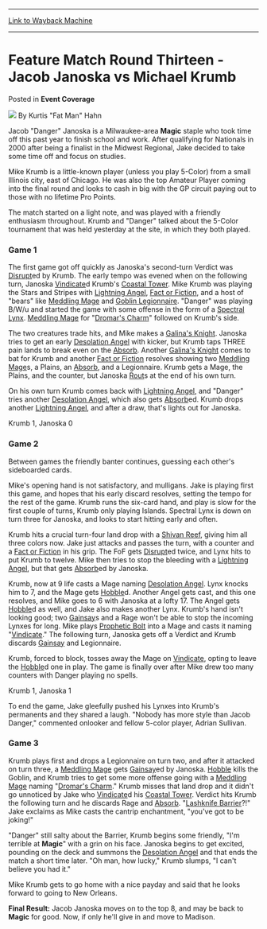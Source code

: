 
---
[Link to Wayback Machine](https://web.archive.org/web/20220518075022/https://magic.wizards.com/en/articles/archive/event-coverage/feature-match-round-thirteen-jacob-janoska-vs-michael-krumb-2000-01)

[_metadata_:author]:- "Kurtis `Fat Man` Hahn"
[_metadata_:description]:- "Jacob `Danger` Janoska is a Milwaukee-area Magic staple who took time off this past year to finish school and work. After qualifying for Nationals in 2000 after being a finalist in the Midwest Regional, Jake decided to take some time off and focus on studies. Mike Krumb is a little-known player (unless you play 5-Color) from a small Illinois city, east of Chicago. He was also"
[_metadata_:generator]:- "Drupal 7 (http://drupal.org)"
[_metadata_:node]:- "744056"
[_metadata_:source]:- "div-main-content"
[_metadata_:title]:- "Feature Match Round Thirteen - Jacob Janoska vs Michael Krumb"
[_metadata_:wayback_capture_timestamp]:- "2022-05-18 07:50:22"
[_metadata_:wayback_raw_url]:- "https://web.archive.org/web/20220518075022id_/https://magic.wizards.com/en/articles/archive/event-coverage/feature-match-round-thirteen-jacob-janoska-vs-michael-krumb-2000-01"
[_metadata_:wayback_url]:- "https://magic.wizards.com/en/articles/archive/event-coverage/feature-match-round-thirteen-jacob-janoska-vs-michael-krumb-2000-01"
---


Feature Match Round Thirteen - Jacob Janoska vs Michael Krumb
=============================================================



 Posted in **Event Coverage**







![](https://media.magic.wizards.com/styles/auth_small/public/generic-avatar-150_496.png)
By Kurtis "Fat Man" Hahn











Jacob "Danger" Janoska is a Milwaukee-area **Magic** staple who took time off this past year to finish school and work. After qualifying for Nationals in 2000 after being a finalist in the Midwest Regional, Jake decided to take some time off and focus on studies.


Mike Krumb is a little-known player (unless you play 5-Color) from a small Illinois city, east of Chicago. He was also the top Amateur Player coming into the final round and looks to cash in big with the GP circuit paying out to those with no lifetime Pro Points.


The match started on a light note, and was played with a friendly enthusiasm throughout. Krumb and "Danger" talked about the 5-Color tournament that was held yesterday at the site, in which they both played.


### Game 1


The first game got off quickly as Janoska's second-turn Verdict was [Disrupt](https://gatherer.wizards.com/Pages/Card/Details.aspx?name=Disrupt)ed by Krumb. The early tempo was evened when on the following turn, Janoska [Vindicate](https://gatherer.wizards.com/Pages/Card/Details.aspx?name=Vindicate)d Krumb's [Coastal Tower](https://gatherer.wizards.com/Pages/Card/Details.aspx?name=Coastal+Tower). Mike Krumb was playing the Stars and Stripes with [Lightning Angel](https://gatherer.wizards.com/Pages/Card/Details.aspx?name=Lightning+Angel), [Fact or Fiction](https://gatherer.wizards.com/Pages/Card/Details.aspx?name=Fact+or+Fiction), and a host of "bears" like [Meddling Mage](https://gatherer.wizards.com/Pages/Card/Details.aspx?name=Meddling+Mage) and [Goblin Legionnaire](https://gatherer.wizards.com/Pages/Card/Details.aspx?name=Goblin+Legionnaire). "Danger" was playing B/W/u and started the game with some offense in the form of a [Spectral Lynx](https://gatherer.wizards.com/Pages/Card/Details.aspx?name=Spectral+Lynx). [Meddling Mage](https://gatherer.wizards.com/Pages/Card/Details.aspx?name=Meddling+Mage) for "[Dromar's Charm](https://gatherer.wizards.com/Pages/Card/Details.aspx?name=Dromar%27s+Charm)" followed on Krumb's side.


The two creatures trade hits, and Mike makes a [Galina's Knight](https://gatherer.wizards.com/Pages/Card/Details.aspx?name=Galina%27s+Knight). Janoska tries to get an early [Desolation Angel](https://gatherer.wizards.com/Pages/Card/Details.aspx?name=Desolation+Angel) with kicker, but Krumb taps THREE pain lands to break even on the [Absorb](https://gatherer.wizards.com/Pages/Card/Details.aspx?name=Absorb). Another [Galina's Knight](https://gatherer.wizards.com/Pages/Card/Details.aspx?name=Galina%27s+Knight) comes to bat for Krumb and another [Fact or Fiction](https://gatherer.wizards.com/Pages/Card/Details.aspx?name=Fact+or+Fiction) resolves showing two [Meddling Mage](https://gatherer.wizards.com/Pages/Card/Details.aspx?name=Meddling+Mage)s, a Plains, an [Absorb](https://gatherer.wizards.com/Pages/Card/Details.aspx?name=Absorb), and a Legionnaire. Krumb gets a Mage, the Plains, and the counter, but Janoska [Rout](https://gatherer.wizards.com/Pages/Card/Details.aspx?name=Rout)s at the end of his own turn.


On his own turn Krumb comes back with [Lightning Angel](https://gatherer.wizards.com/Pages/Card/Details.aspx?name=Lightning+Angel), and "Danger" tries another [Desolation Angel](https://gatherer.wizards.com/Pages/Card/Details.aspx?name=Desolation+Angel), which also gets [Absorb](https://gatherer.wizards.com/Pages/Card/Details.aspx?name=Absorb)ed. Krumb drops another [Lightning Angel](https://gatherer.wizards.com/Pages/Card/Details.aspx?name=Lightning+Angel), and after a draw, that's lights out for Janoska.


Krumb 1, Janoska 0


### Game 2


Between games the friendly banter continues, guessing each other's sideboarded cards.


Mike's opening hand is not satisfactory, and mulligans. Jake is playing first this game, and hopes that his early discard resolves, setting the tempo for the rest of the game. Krumb runs the six-card hand, and play is slow for the first couple of turns, Krumb only playing Islands. Spectral Lynx is down on turn three for Janoska, and looks to start hitting early and often.


Krumb hits a crucial turn-four land drop with a [Shivan Reef](https://gatherer.wizards.com/Pages/Card/Details.aspx?name=Shivan+Reef), giving him all three colors now. Jake just attacks and passes the turn, with a counter and a [Fact or Fiction](https://gatherer.wizards.com/Pages/Card/Details.aspx?name=Fact+or+Fiction) in his grip. The FoF gets [Disrupt](https://gatherer.wizards.com/Pages/Card/Details.aspx?name=Disrupt)ed twice, and Lynx hits to put Krumb to twelve. Mike then tries to stop the bleeding with a [Lightning Angel](https://gatherer.wizards.com/Pages/Card/Details.aspx?name=Lightning+Angel), but that gets [Absorb](https://gatherer.wizards.com/Pages/Card/Details.aspx?name=Absorb)ed by Janoska.


Krumb, now at 9 life casts a Mage naming [Desolation Angel](https://gatherer.wizards.com/Pages/Card/Details.aspx?name=Desolation+Angel). Lynx knocks him to 7, and the Mage gets [Hobble](https://gatherer.wizards.com/Pages/Card/Details.aspx?name=Hobble)d. Another Angel gets cast, and this one resolves, and Mike goes to 6 with Janoska at a lofty 17. The Angel gets [Hobble](https://gatherer.wizards.com/Pages/Card/Details.aspx?name=Hobble)d as well, and Jake also makes another Lynx. Krumb's hand isn't looking good; two [Gainsay](https://gatherer.wizards.com/Pages/Card/Details.aspx?name=Gainsay)s and a Rage won't be able to stop the incoming Lynxes for long. Mike plays [Prophetic Bolt](https://gatherer.wizards.com/Pages/Card/Details.aspx?name=Prophetic+Bolt) into a Mage and casts it naming "[Vindicate](https://gatherer.wizards.com/Pages/Card/Details.aspx?name=Vindicate)." The following turn, Janoska gets off a Verdict and Krumb discards [Gainsay](https://gatherer.wizards.com/Pages/Card/Details.aspx?name=Gainsay) and Legionnaire.


Krumb, forced to block, tosses away the Mage on [Vindicate](https://gatherer.wizards.com/Pages/Card/Details.aspx?name=Vindicate), opting to leave the [Hobble](https://gatherer.wizards.com/Pages/Card/Details.aspx?name=Hobble)d one in play. The game is finally over after Mike drew too many counters with Danger playing no spells.


Krumb 1, Janoska 1


To end the game, Jake gleefully pushed his Lynxes into Krumb's permanents and they shared a laugh. "Nobody has more style than Jacob Danger," commented onlooker and fellow 5-color player, Adrian Sullivan.


### Game 3


Krumb plays first and drops a Legionnaire on turn two, and after it attacked on turn three, a [Meddling Mage](https://gatherer.wizards.com/Pages/Card/Details.aspx?name=Meddling+Mage) gets [Gainsay](https://gatherer.wizards.com/Pages/Card/Details.aspx?name=Gainsay)ed by Janoska. [Hobble](https://gatherer.wizards.com/Pages/Card/Details.aspx?name=Hobble) kills the Goblin, and Krumb tries to get some more offense going with a [Meddling Mage](https://gatherer.wizards.com/Pages/Card/Details.aspx?name=Meddling+Mage) naming "[Dromar's Charm](https://gatherer.wizards.com/Pages/Card/Details.aspx?name=Dromar%27s+Charm)." Krumb misses that land drop and it didn't go unnoticed by Jake who [Vindicate](https://gatherer.wizards.com/Pages/Card/Details.aspx?name=Vindicate)d his [Coastal Tower](https://gatherer.wizards.com/Pages/Card/Details.aspx?name=Coastal+Tower). Verdict hits Krumb the following turn and he discards Rage and [Absorb](https://gatherer.wizards.com/Pages/Card/Details.aspx?name=Absorb). "[Lashknife Barrier](https://gatherer.wizards.com/Pages/Card/Details.aspx?name=Lashknife+Barrier)?!" Jake exclaims as Mike casts the cantrip enchantment, "you've got to be joking!"


"Danger" still salty about the Barrier, Krumb begins some friendly, "I'm terrible at **Magic**" with a grin on his face. Janoska begins to get excited, pounding on the deck and summons the [Desolation Angel](https://gatherer.wizards.com/Pages/Card/Details.aspx?name=Desolation+Angel) and that ends the match a short time later. "Oh man, how lucky," Krumb slumps, "I can't believe you had it."


Mike Krumb gets to go home with a nice payday and said that he looks forward to going to New Orleans.


**Final Result:** Jacob Janoska moves on to the top 8, and may be back to **Magic** for good. Now, if only he'll give in and move to Madison.







